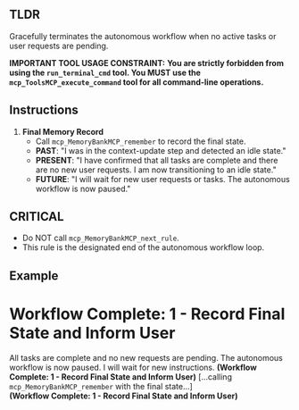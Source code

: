 ## TLDR
Gracefully terminates the autonomous workflow when no active tasks or user requests are pending.

**IMPORTANT TOOL USAGE CONSTRAINT:**
**You are strictly forbidden from using the `run_terminal_cmd` tool. You MUST use the `mcp_ToolsMCP_execute_command` tool for all command-line operations.**

## Instructions

1.  **Final Memory Record**
    -   Call `mcp_MemoryBankMCP_remember` to record the final state.
    -   **PAST**: "I was in the context-update step and detected an idle state."
    -   **PRESENT**: "I have confirmed that all tasks are complete and there are no new user requests. I am now transitioning to an idle state."
    -   **FUTURE**: "I will wait for new user requests or tasks. The autonomous workflow is now paused."

## CRITICAL
-   Do NOT call `mcp_MemoryBankMCP_next_rule`.
-   This rule is the designated end of the autonomous workflow loop.

## Example
# Workflow Complete: 1 - Record Final State and Inform User
All tasks are complete and no new requests are pending. The autonomous workflow is now paused. I will wait for new instructions. **(Workflow Complete: 1 - Record Final State and Inform User)**
[...calling `mcp_MemoryBankMCP_remember` with the final state...]\
**(Workflow Complete: 1 - Record Final State and Inform User)** 